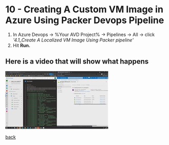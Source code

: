 # 10 - Creating  A Custom VM Image in Azure Using Packer Devops Pipeline

1. In Azure Devops -> %Your AVD Project% -> Pipelines -> All -> click *'4.1_Create A Localized VM Image Using Packer pipeline'*  
2. Hit **Run.**

## Here is a video that will show what happens

[![Using azure image builder pipeline](./packer.jpg)](https://youtu.be/81TqxKHMUKA)

[back](../../README.md)
